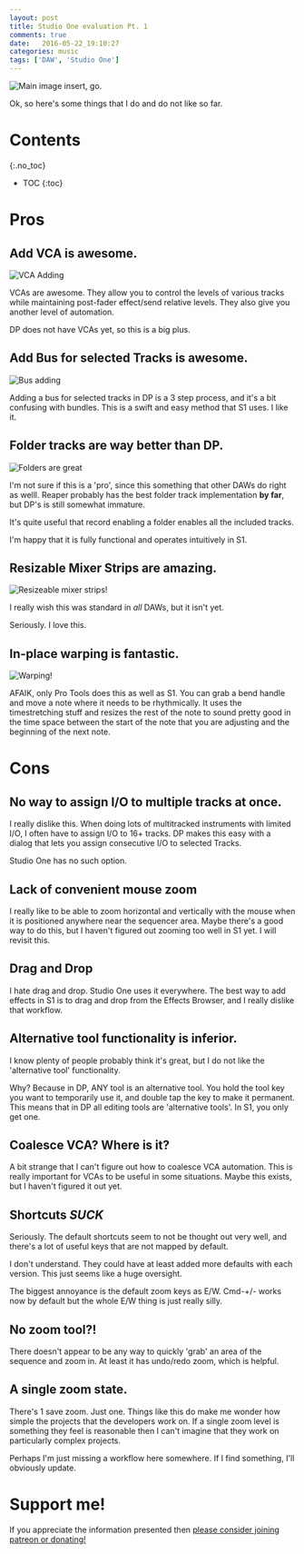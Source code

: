 ```yaml
---
layout: post
title: Studio One evaluation Pt. 1
comments: true
date:   2016-05-22_19:10:27 
categories: music
tags: ['DAW', 'Studio One']
---
```


![Main image insert, go.](/assets/StudioEvaluatione/main.png)

Ok, so here's some things that I do and do not like so far.

<!--more-->

# Contents
{:.no_toc}
* TOC
{:toc}

# Pros

## Add VCA is awesome.

![VCA Adding](/assets/StudioEvaluatione/VCA.png)

VCAs are awesome. They allow you to control the levels of various tracks while maintaining post-fader effect/send relative levels. They also give you another level of automation.

DP does not have VCAs yet, so this is a big plus.

## Add Bus for selected Tracks is awesome.

![Bus adding](/assets/StudioEvaluatione/bus.png)

Adding a bus for selected tracks in DP is a 3 step process, and it's a bit confusing with bundles. This is a swift and easy method that S1 uses. I like it.

## Folder tracks are way better than DP.

![Folders are great](/assets/StudioEvaluatione/Folder.png)

I'm not sure if this is a 'pro', since this something that other DAWs do right as welll. Reaper probably has the best folder track implementation __by far__, but DP's is still somewhat immature.

It's quite useful that record enabling a folder enables all the included tracks.

I'm happy that it is fully functional and operates intuitively in S1.

## Resizable Mixer Strips are amazing.

![Resizeable mixer strips!](/assets/StudioEvaluatione/resize.gif)

I really wish this was standard in _all_ DAWs, but it isn't yet.

Seriously. I love this.

## In-place warping is fantastic.

![Warping!](/assets/StudioEvaluatione/warp.gif)

AFAIK, only Pro Tools does this as well as S1. You can grab a bend handle and move a note where it needs to be rhythmically. It uses the timestretching stuff and resizes the rest of the note to sound pretty good in the time space between the start of the note that you are adjusting and the beginning of the next note.

# Cons

## No way to assign I/O to multiple tracks at once.

I really dislike this. When doing lots of multitracked instruments with limited I/O, I often have to assign I/O to 16+ tracks. DP makes this easy with a dialog that lets you assign consecutive I/O to selected Tracks.

Studio One has no such option.

## Lack of convenient mouse zoom

I really like to be able to zoom horizontal and vertically with the mouse when it is positioned anywhere near the sequencer area. Maybe there's a good way to do this, but I haven't figured out zooming too well in S1 yet. I will revisit this.

## Drag and Drop

I hate drag and drop. Studio One uses it everywhere. The best way to add effects in S1 is to drag and drop from the Effects Browser, and I really dislike that workflow.

## Alternative tool functionality is inferior.

I know plenty of people probably think it's great, but I do not like the 'alternative tool' functionality.

Why? Because in DP, ANY tool is an alternative tool. You hold the tool key you want to temporarily use it, and double tap the key to make it permanent. This means that in DP all editing tools are 'alternative tools'. In S1, you only get one.

## Coalesce VCA? Where is it?

A bit strange that I can't figure out how to coalesce VCA automation. This is really important for VCAs to be useful in some situations. Maybe this exists, but I haven't figured it out yet.
 
## Shortcuts *__SUCK__*

Seriously. The default shortcuts seem to not be thought out very well, and there's a lot of useful keys that are not mapped by default.

I don't understand. They could have at least added more defaults with each version. This just seems like a huge oversight.

The biggest annoyance is the default zoom keys as E/W. Cmd-+/- works now by default but the whole E/W thing is just really silly.

## No zoom tool?!

There doesn't appear to be any way to quickly 'grab' an area of the sequence and zoom in. At least it has undo/redo zoom, which is helpful.

## A single zoom state.

There's 1 save zoom. Just one. Things like this do make me wonder how simple the projects that the developers work on. If a single zoom level is something they feel is reasonable then I can't imagine that they work on particularly complex projects.

Perhaps I'm just missing a workflow here somewhere. If I find something, I'll obviously update. 

# Support me!

If you appreciate the information presented then <a href="/DonateNow/">please consider joining patreon or donating!</a>




